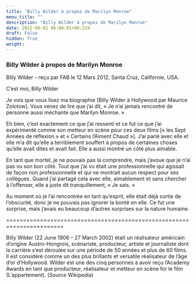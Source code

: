```yaml
---
title: "Billy Wilder à propos de Marilyn Monroe"
menu_title: ""
description: "Billy Wilder à propos de Marilyn Monroe"
date: 2022-06-01 06:00:01+00:224
draft: False
hidden: True
weight:
---
```

### Billy Wilder à propos de Marilyn Monroe

Billy Wilder - reçu par FAB le 12 Mars 2012, Santa Cruz, Californie, USA.

C’est moi, Billy Wilder

Je vois que vous lisez ma biographie [Billy Wilder à Hollywood par Maurice Zolotow]. Vous venez de lire que j’ai dit, « Je n’ai jamais rencontré de personne aussi méchante que Marilyn Monroe. »

Eh bien, c’est exactement ce que j’ai ressenti et ce fut ce que j’ai expérimenté comme son metteur en scène pour ces deux films [« les Sept Années de réflexion » et « Certains l’Aiment Chaud »]. J’ai parlé avec elle et elle m’a dit qu’elle a terriblement souffert à propos de certaines choses qu’elle avait dites et avait fait. Elle a aussi montré un côté plus aimable.

En tant que mortel, je ne pouvais pas la comprendre, mais j’avoue que je n’ai pas vu son bon côté. Tout que j’ai vu était une professionnelle qui agissait de façon non professionnelle et qui ne montrait aucun respect pour ses collègues. Quand j’ai partagé cela avec elle, aimablement et sans chercher à l’offenser, elle a juste dit tranquillement, « Je sais. »

Au moment où je l’ai rencontrée en tant qu’esprit, elle était déjà sortie de l’obscurité, donc je ne pouvais pas ignorer la bonté en elle. Ce fut une surprise, mais j’avais eu beaucoup d’autres surprises sur la nature humaine.

=======================================================================

Billy Wilder (22 June 1906 – 27 March 2002) était un réalisateur américain d’origine Austro-Hongrois, scénariste, producteur, artiste et journaliste dont la carrière s’est déroulée sur une période de 50 années et plus de 60 films. Il est considéré comme un des plus brillants et versatile réalisateur de l’âge d’or d’Hollywood. Wilder est une des cinq personnes à avoir reçu l’Academy Awards en tant que producteur, réalisateur et metteur en scène for le film (L’appartement). (Source Wikipedia) 

